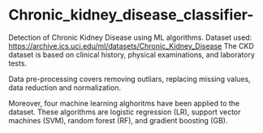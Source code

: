 # Chronic_kidney_disease_classifier-
Detection of Chronic Kidney Disease using ML algorithms.
Dataset used: https://archive.ics.uci.edu/ml/datasets/Chronic_Kidney_Disease
The CKD dataset is based on clinical history, physical examinations, and laboratory tests.

Data pre-processing covers removing outliars, replacing missing values, data reduction and normalization. 

Moreover, four machine learning alghoritms have been applied to the dataset. These algorithms are logistic regression (LR), support vector machines (SVM), random forest (RF), and gradient boosting (GB).
